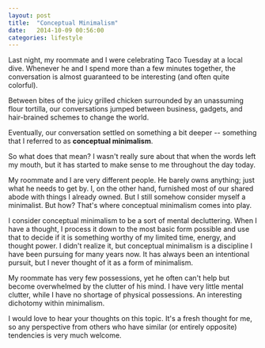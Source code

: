 ```yaml
---
layout: post
title:  "Conceptual Minimalism"
date:   2014-10-09 00:56:00
categories: lifestyle
---
```

Last night, my roommate and I were celebrating Taco Tuesday at a local dive. Whenever he and I spend more than a few minutes together, the conversation is almost guaranteed to be interesting (and often quite colorful).

Between bites of the juicy grilled chicken surrounded by an unassuming flour tortilla, our conversations jumped between business, gadgets, and hair-brained schemes to change the world.

Eventually, our conversation settled on something a bit deeper -- something that I referred to as **conceptual minimalism**.

So what does that mean? I wasn't really sure about that when the words left my mouth, but it has started to make sense to me throughout the day today.

My roommate and I are very different people. He barely owns anything; just what he needs to get by. I, on the other hand, furnished most of our shared abode with things I already owned. But I still somehow consider myself a minimalist. But how? That's where conceptual minimalism comes into play.

I consider conceptual minimalism to be a sort of mental decluttering. When I have a thought, I process it down to the most basic form possible and use that to decide if it is something worthy of my limited time, energy, and thought power. I didn't realize it, but conceptual minimalism is a discipline I have been pursuing for many years now. It has always been an intentional pursuit, but I never thought of it as a form of minimalism.

My roommate has very few possessions, yet he often can't help but become overwhelmed by the clutter of his mind. I have very little mental clutter, while I have no shortage of physical possessions. An interesting dichotomy within minimalism.

I would love to hear your thoughts on this topic. It's a fresh thought for me, so any perspective from others who have similar (or entirely opposite) tendencies is very much welcome.
